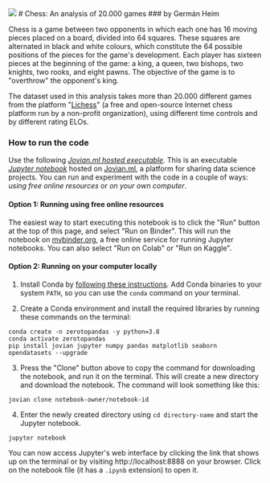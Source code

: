<img src="https://i.imgur.com/Cb6DR9b.png">
# Chess: An analysis of 20.000 games
### by Germán Heim

Chess is a game between two opponents in which each one has 16 moving pieces placed on a board, divided into 64 squares. These squares are alternated in black and white colours, which constitute the 64 possible positions of the pieces for the game's development. Each player has sixteen pieces at the beginning of the game: a king, a queen, two bishops, two knights, two rooks, and eight pawns. The objective of the game is to "overthrow" the opponent's king.

The dataset used in this analysis takes more than 20.000 different games from the platform "[Lichess](http://lichess.org/)" (a free and open-source Internet chess platform run by a non-profit organization), using different time controls and by different rating ELOs.


### How to run the code

Use the following [*Jovian.ml hosted executable*](https://jovian.ai/germanheim/chess-an-analysis-of-100-games).
This is an executable [*Jupyter notebook*](https://jupyter.org) hosted on [Jovian.ml](https://www.jovian.ml), a platform for sharing data science projects. You can run and experiment with the code in a couple of ways: *using free online resources* or *on your own computer*.

#### Option 1: Running using free online resources

The easiest way to start executing this notebook is to click the "Run" button at the top of this page, and select "Run on Binder". This will run the notebook on [mybinder.org](https://mybinder.org), a free online service for running Jupyter notebooks. You can also select "Run on Colab" or "Run on Kaggle".


#### Option 2: Running on your computer locally

1. Install Conda by [following these instructions](https://conda.io/projects/conda/en/latest/user-guide/install/index.html). Add Conda binaries to your system `PATH`, so you can use the `conda` command on your terminal.

2. Create a Conda environment and install the required libraries by running these commands on the terminal:

```
conda create -n zerotopandas -y python=3.8 
conda activate zerotopandas
pip install jovian jupyter numpy pandas matplotlib seaborn opendatasets --upgrade
```

3. Press the "Clone" button above to copy the command for downloading the notebook, and run it on the terminal. This will create a new directory and download the notebook. The command will look something like this:

```
jovian clone notebook-owner/notebook-id
```



4. Enter the newly created directory using `cd directory-name` and start the Jupyter notebook.

```
jupyter notebook
```

You can now access Jupyter's web interface by clicking the link that shows up on the terminal or by visiting http://localhost:8888 on your browser. Click on the notebook file (it has a `.ipynb` extension) to open it.
